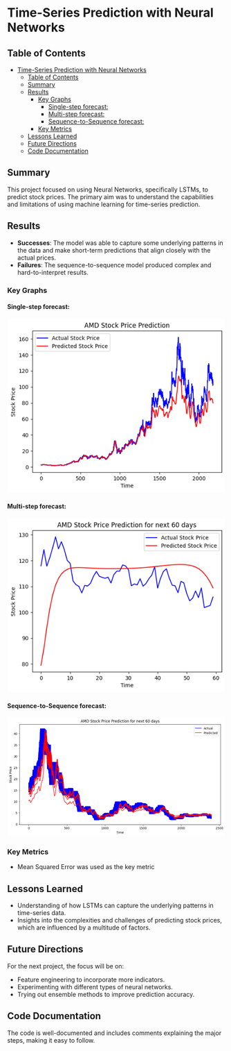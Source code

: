 # Time-Series Prediction with Neural Networks

## Table of Contents
- [Time-Series Prediction with Neural Networks](#time-series-prediction-with-neural-networks)
  - [Table of Contents](#table-of-contents)
  - [Summary](#summary)
  - [Results](#results)
    - [Key Graphs](#key-graphs)
      - [Single-step forecast:](#single-step-forecast)
      - [Multi-step forecast:](#multi-step-forecast)
      - [Sequence-to-Sequence forecast:](#sequence-to-sequence-forecast)
    - [Key Metrics](#key-metrics)
  - [Lessons Learned](#lessons-learned)
  - [Future Directions](#future-directions)
  - [Code Documentation](#code-documentation)

## Summary
This project focused on using Neural Networks, specifically LSTMs, to predict stock prices. The primary aim was to understand the capabilities and limitations of using machine learning for time-series prediction.

## Results
- **Successes**: The model was able to capture some underlying patterns in the data and make short-term predictions that align closely with the actual prices.
- **Failures**: The sequence-to-sequence model produced complex and hard-to-interpret results.
  
### Key Graphs
#### Single-step forecast:
![Single-step forecast](image.png)
#### Multi-step forecast:
![Multi-step forecast](image-1.png)
#### Sequence-to-Sequence forecast:
![Sequence-to-Sequence forecast](image-2.png)

### Key Metrics
- Mean Squared Error was used as the key metric


## Lessons Learned
- Understanding of how LSTMs can capture the underlying patterns in time-series data.
- Insights into the complexities and challenges of predicting stock prices, which are influenced by a multitude of factors.
  
## Future Directions
For the next project, the focus will be on:
- Feature engineering to incorporate more indicators.
- Experimenting with different types of neural networks.
- Trying out ensemble methods to improve prediction accuracy.

## Code Documentation
The code is well-documented and includes comments explaining the major steps, making it easy to follow.

